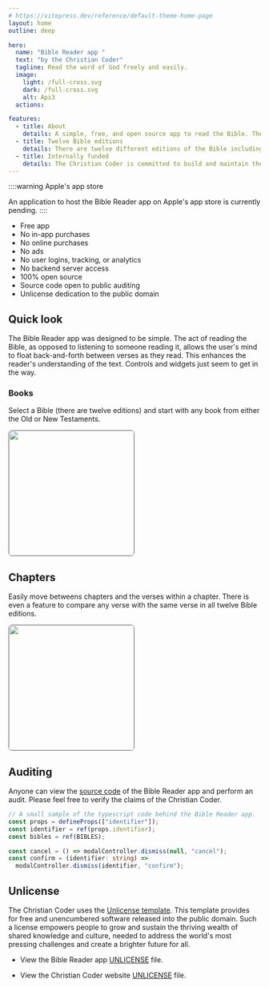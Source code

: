 ```yaml
---
# https://vitepress.dev/reference/default-theme-home-page
layout: home
outline: deep

hero:
  name: "Bible Reader app "
  text: "by the Christian Coder"
  tagline: Read the word of God freely and easily.
  image:
    light: /full-cross.svg
    dark: /full-cross.svg
    alt: Api3
  actions:

features:
  - title: About
    details: A simple, free, and open source app to read the Bible. The app is fast, nimble, and very easy to use.
  - title: Twelve Bible editions
    details: There are twelve different editions of the Bible including the King James and Catholic Public Domain editions, and more.
  - title: Internally funded
    details: The Christian Coder is committed to build and maintain the Bible Reader app without any external financial support or donations.
---
```


::::warning Apple's app store

An application to host the Bible Reader app on Apple's app store is currently pending.
::::

- Free app
- No in-app purchases
- No online purchases
- No ads
- No user logins, tracking, or analytics
- No backend server access
- 100% open source
- Source code open to public auditing
- Unlicense dedication to the public domain

## Quick look

The Bible Reader app was designed to be simple. The act of reading the Bible, as opposed to listening to someone reading it, allows the user's mind to float back-and-forth between verses as they read. This enhances the reader's understanding of the text. Controls and widgets just seem to get in the way.

### Books

Select a Bible (there are twelve editions) and start with any book from either the Old or New Testaments.

<!--div>Bible selections<img src="./bibles.png" style="width:300px;margin-right:20px;"></div-->
<div><img src="/home.png" style="width:250px;margin-right:20px;border:1px solid grey;border-radius:.5em;"></div>

## Chapters

Easily move betweens chapters and the verses within a chapter. There is even a feature to compare any verse with the same verse in all twelve Bible editions.

<div><img src="/reader.png" style="width:250px;margin-right:20px;border:1px solid grey;border-radius:.5em;"></div>

## Auditing

Anyone can view the [source code](https://github.com/christian-coder-org/bible-reader) of the Bible Reader app and perform an audit. Please feel free to verify the claims of the Christian Coder.

```ts
// A small sample of the typescript code behind the Bible Reader app.
const props = defineProps(["identifier"]);
const identifier = ref(props.identifier);
const bibles = ref(BIBLES);

const cancel = () => modalController.dismiss(null, "cancel");
const confirm = (identifier: string) =>
  modalController.dismiss(identifier, "confirm");
```

## Unlicense

The Christian Coder uses the [Unlicense template](https://unlicense.org). This template provides for free and unencumbered software released into the public domain. Such a license empowers people to grow and sustain the thriving wealth of shared knowledge and culture, needed to address the world's most pressing challenges and create a brighter future for all.

- View the Bible Reader app [UNLICENSE](https://github.com/christian-coder-org/bible-reader/blob/main/UNLICENSE.md) file.

- View the Christian Coder website [UNLICENSE](https://github.com/christian-coder-org/website/blob/main/UNLICENSE.md) file.

